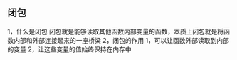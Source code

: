 ## 闭包
1，什么是闭包
    闭包就是能够读取其他函数内部变量的函数，本质上闭包就是将函数内部和外部连接起来的一座桥梁
2，闭包的作用
    1，可以让函数外部读取到内部的变量
    2，让这些变量的值始终保持在内存中
    

